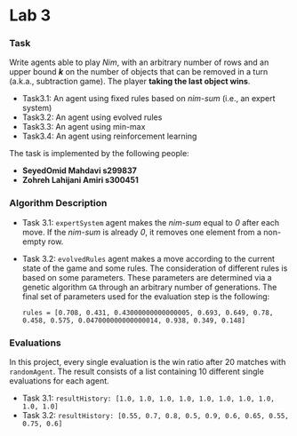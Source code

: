 # Lab 3

### Task

Write agents able to play *Nim*, with an arbitrary number of rows and an upper bound ***k*** on the number of objects that can be removed in a turn (a.k.a., subtraction game). The player **taking the last object wins**.

* Task3.1: An agent using fixed rules based on *nim-sum* (i.e., an expert system)
* Task3.2: An agent using evolved rules
* Task3.3: An agent using min-max
* Task3.4: An agent using reinforcement learning

The task is implemented by the following people:

* **SeyedOmid Mahdavi s299837**
* **Zohreh Lahijani Amiri s300451**

### Algorithm Description

* Task 3.1: `expertSystem` agent makes the *nim-sum* equal to *0* after each move. If the *nim-sum* is already *0*, it removes one element from a non-empty row.

* Task 3.2: `evolvedRules` agent makes a move according to the current state of the game and some rules. The consideration of different rules is based on some parameters. These parameters are determined via a genetic algorithm `GA` through an arbitrary number of generations. The final set of parameters used for the evaluation step is the following:

  `rules = [0.708, 0.431, 0.43000000000000005, 0.693, 0.649, 0.78, 0.458, 0.575, 0.047000000000000014, 0.938, 0.349, 0.148]`

### Evaluations

In this project, every single evaluation is the win ratio after 20 matches with `randomAgent`. The result consists of a list containing 10 different single evaluations for each agent.

* Task 3.1: `resultHistory: [1.0, 1.0, 1.0, 1.0, 1.0, 1.0, 1.0, 1.0, 1.0, 1.0]`
* Task 3.2: `resultHistory: [0.55, 0.7, 0.8, 0.5, 0.9, 0.6, 0.65, 0.55, 0.75, 0.6]`

